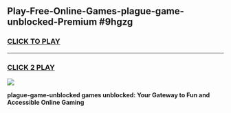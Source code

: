 
## Play-Free-Online-Games-plague-game-unblocked-Premium #9hgzg
<h3>
<a href="https://premium.freeplayer.one?title=plague-game-unblocked&ref=8M">CLICK TO PLAY</a></h3>
<hr>

<h3>
<a href="https://premium.freeplayer.one?title=plague-game-unblocked&ref=8M">CLICK 2 PLAY</a>
  
</h3>

<a href="https://premium.freeplayer.one?title=plague-game-unblocked&ref=8M"><img src="https://clearcache.store/games.png"></a>


**plague-game-unblocked games unblocked: Your Gateway to Fun and Accessible Online Gaming**
